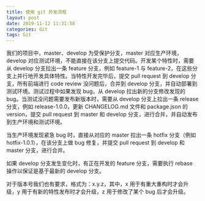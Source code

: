 ```yaml
---
title: 使用 git 开发流程
layout: post
date: 2019-11-12 11:31:58
categories: Git
tags: Git
---
```


我们的项目中，master、develop 为受保护分支，master 对应生产环境，develop 对应测试环境，不能直接在该分支上提交代码。开发某个特性时，需要从 develop 分支拉出一条 feature 分支，例如 feature-1 与 feature-2，在这些分支上并行地开发具体特性。当特性开发完毕后，提交 pull request 到 develop 分支，所有前端进行 code review 没问题后，合并到 develop 分支，并自动部署到测试环境。测试过程中如果发现 bug，从 develop 拉出新的分支修改发现的 bug。当测试没问题需要发布新版本时，需要从 develop 分支上拉出一条 release 分支，例如 release-1.0.0，更新 CHANGELOG.md 文件和 package.json 的 version，提交 pull request 到 master 和 develop 分支，进行合并，并自动发布到生产环境和测试环境。

当生产环境发现紧急 bug 时，直接从对应的 master 拉出一条 hotfix 分支（例如 hotfix-1.0.1），在该分支上做 bug 修复，并提交 pull request 到 develop 和 master 分支，进行合并。

如果 develop 分支发生变化时，有正在开发的 feature 分支，需要执行 rebase 操作以保证是基于最新的 develop 分支。

对于版本号我们也有要求，格式为：x.y.z，其中，x 用于有重大重构时才会升级，y 用于有新的特性发布时才会升级，z 用于修改了某个 bug 后才会升级。
